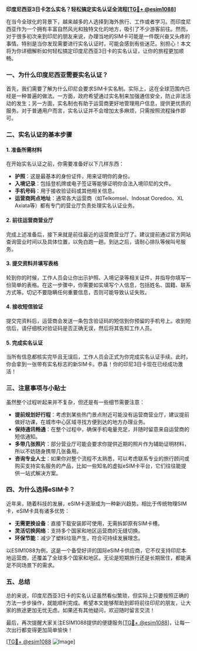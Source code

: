 **印度尼西亚3日卡怎么实名？轻松搞定实名认证全流程[[TG💪+ @esim1088](https://t.me/s/esim1088)]**

在当今全球化的背景下，越来越多的人选择到海外旅行、工作或者学习。而印度尼西亚作为一个拥有丰富自然风光和独特文化的地方，吸引了不少游客前往。然而，对于很多初次来到印尼的朋友来说，办理当地的SIM卡可能是一件既兴奋又头疼的事情。特别是当你发现需要进行实名认证时，可能会感到有些迷茫。别担心！本文将为你详细解析如何轻松搞定印度尼西亚3日卡的实名认证，让你的旅程更加顺畅。

### 一、为什么印度尼西亚需要实名认证？

首先，我们需要了解为什么印尼会要求SIM卡实名制。实际上，这在全球范围内已经是一种普遍的做法。一方面，政府希望通过实名制来加强通信安全，防止非法活动的发生；另一方面，实名制也有助于运营商更好地管理用户信息，提供更优质的服务。对于普通用户而言，实名认证并不会增加太多麻烦，只需按照流程操作即可。

### 二、实名认证的基本步骤

#### 1. 准备所需材料

在开始实名认证之前，你需要准备好以下几样东西：

- **护照**：这是最基本的身份证件，用来证明你的身份。
- **入境记录**：包括登机牌或电子签证等能够证明你合法入境印尼的文件。
- **手机号码**：用于接收验证码或其他相关信息。
- **运营商网点地址**：通常各大运营商（如Telkomsel、Indosat Ooredoo、XL Axiata等）都有专门的营业厅负责处理实名认证业务。

#### 2. 前往运营商营业厅

完成上述准备后，接下来就是前往最近的运营商营业厅了。建议提前通过官方网站查询营业时间以及具体位置，以免白跑一趟。到达之后，请耐心排队等候叫号服务。

#### 3. 提交资料并填写表格

轮到你的时候，工作人员会让你出示护照、入境记录等相关证件，并指导你填写一份简单的表格。在这一步骤中，你需要如实填写个人信息，包括姓名、国籍、联系方式等。切记不要隐瞒任何重要信息，否则可能导致认证失败。

#### 4. 接收短信验证

提交完资料后，运营商会发送一条包含验证码的短信到你预留的手机号上。收到短信后，请仔细核对验证码是否正确无误，然后将其告知工作人员。

#### 5. 完成实名认证

当所有信息都核实完毕且无误后，工作人员会正式为你完成实名认证手续。此时，你会拿到一张带有实名标志的新SIM卡。恭喜！你的印尼3日卡现在已经成功激活！

### 三、注意事项与小贴士

虽然整个过程听起来并不复杂，但还是有一些细节需要注意：

- **提前规划好行程**：考虑到某些热门景点附近可能没有运营商营业厅，建议提前做好功课，在城市中心区域寻找方便到达的地方办理业务。
- **保持通讯畅通**：在整个过程中，确保手机电量充足，并随时留意来自运营商的短信通知。
- **多带几张照片**：部分营业厅可能会要求你提供近期的照片作为辅助证明材料，所以不妨随身携带几张备用。
- **咨询专业人士**：如果你对整个流程不太熟悉，可以考虑联系专业的旅行顾问或购买支持实名服务的产品，比如一些知名的虚拟eSIM卡平台，它们往往能提供一站式解决方案。

### 四、为什么选择eSIM卡？

近年来，随着科技的发展，eSIM卡逐渐成为一种新兴趋势。相比于传统物理SIM卡，eSIM卡具有诸多优势：

- **无需更换设备**：直接下载安装即可使用，无需拆卸原有SIM卡槽。
- **灵活切换网络**：支持多个国家和地区运营商的无缝切换。
- **环保节能**：减少了塑料垃圾产生，符合可持续发展理念。

以ESIM1088为例，这是一个备受好评的国际eSIM卡供应商，它不仅支持印尼本地运营商，还覆盖了全球多个国家和地区。无论是短期旅行还是长期居住，都能满足不同场景下的需求。

### 五、总结

总的来说，印度尼西亚3日卡的实名认证虽然看似繁琐，但实际上只要按照正确的方法一步步操作，就能顺利完成。希望本文能够帮助到即将前往印尼的朋友，让大家的旅途更加无忧无虑。如果还有其他疑问，欢迎随时留言交流！

最后，再次提醒大家关注ESIM1088提供的便捷服务[[TG💪+ @esim1088](https://t.me/s/esim1088)]，让每一次出行都变得更加简单愉快！

[[TG💪+ @esim1088](https://t.me/s/esim1088) ![Image](https://i.postimg.cc/4NQfJmqS/Snipaste-2025-05-13-00-14-12.png)]